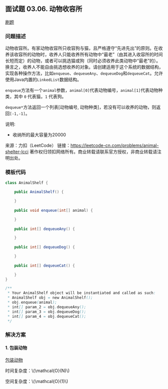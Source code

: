 <script src="https://cdn.bootcss.com/mathjax/2.7.7/MathJax.js?config=TeX-AMS-MML_HTMLorMML"></script>

## 面试题 03.06. 动物收容所

[刷题](qu0306/solu/Solution.java)

### 问题描述

动物收容所。有家动物收容所只收容狗与猫，且严格遵守“先进先出”的原则。在收养该收容所的动物时，收养人只能收养所有动物中“最老”（由其进入收容所的时间长短而定）的动物，或者可以挑选猫或狗（同时必须收养此类动物中“最老”的）。换言之，收养人不能自由挑选想收养的对象。请创建适用于这个系统的数据结构，实现各种操作方法，比如`enqueue`、`dequeueAny`、`dequeueDog`和`dequeueCat`。允许使用Java内置的`LinkedList`数据结构。

`enqueue`方法有一个`animal`参数，`animal[0]`代表动物编号，`animal[1]`代表动物种类，其中 `0` 代表猫，`1` 代表狗。

`dequeue*`方法返回一个列表[动物编号, 动物种类]，若没有可以收养的动物，则返回`[-1,-1]`。

说明:

* 收纳所的最大容量为20000

来源：力扣（LeetCode）
链接：https://leetcode-cn.com/problems/animal-shelter-lcci
著作权归领扣网络所有。商业转载请联系官方授权，非商业转载请注明出处。


### 模板代码

``` java
class AnimalShelf {

    public AnimalShelf() {

    }
    
    public void enqueue(int[] animal) {

    }
    
    public int[] dequeueAny() {

    }
    
    public int[] dequeueDog() {

    }
    
    public int[] dequeueCat() {

    }
}

/**
 * Your AnimalShelf object will be instantiated and called as such:
 * AnimalShelf obj = new AnimalShelf();
 * obj.enqueue(animal);
 * int[] param_2 = obj.dequeueAny();
 * int[] param_3 = obj.dequeueDog();
 * int[] param_4 = obj.dequeueCat();
 */
```

### 解决方案

#### 1. 包装动物

[包装动物](qu0306/solu1/Solution.java)

时间复杂度：\\(\mathcal{O}(N)\\)

空间复杂度：\\(\mathcal{O}(1)\\)
